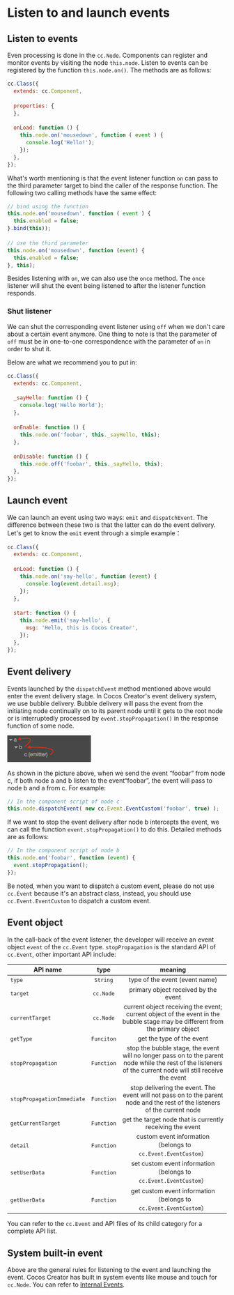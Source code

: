 # Listen to and launch events

## Listen to events

Even processing is done in the `cc.Node`. Components can register and monitor events by visiting the node `this.node`. Listen to events
can be registered by the function `this.node.on()`. The methods are as follows:

```javascript
cc.Class({
  extends: cc.Component,

  properties: {
  },

  onLoad: function () {
    this.node.on('mousedown', function ( event ) {
      console.log('Hello!');
    });
  },
});
```

What's worth mentioning is that the event listener function `on` can pass to the third parameter target to bind the caller of the response function. The following two calling methods
have the same effect:

```javascript
// bind using the function
this.node.on('mousedown', function ( event ) {
  this.enabled = false;
}.bind(this));

// use the third parameter
this.node.on('mousedown', function (event) {
  this.enabled = false;
}, this);
```

Besides listening with `on`, we can also use the `once` method. The `once` listener will shut the event being listened to after the listener function responds.

### Shut listener

We can shut the corresponding event listener using `off` when we don't care about a certain event anymore. One thing to note is that the parameter of
`off` must be in one-to-one correspondence with the parameter of `on` in order to shut it.

Below are what we recommend you to put in:

```javascript
cc.Class({
  extends: cc.Component,

  _sayHello: function () {
    console.log('Hello World');
  },

  onEnable: function () {
    this.node.on('foobar', this._sayHello, this);
  },

  onDisable: function () {
    this.node.off('foobar', this._sayHello, this);
  },
});
```

## Launch event

We can launch an event using two ways: `emit` and `dispatchEvent`. The difference between these two is that the latter can do the event delivery.
Let's get to know the `emit` event through a simple example：

```javascript
cc.Class({
  extends: cc.Component,

  onLoad: function () {
    this.node.on('say-hello', function (event) {
      console.log(event.detail.msg);
    });
  },

  start: function () {
    this.node.emit('say-hello', {
      msg: 'Hello, this is Cocos Creator',
    });
  },
});
```

## Event delivery

Events launched by the `dispatchEvent` method mentioned above would enter the event delivery stage. In Cocos Creator's
event delivery system, we use bubble delivery. Bubble delivery will pass the event from the initiating node continually on to its parent node
until it gets to the root node or is interruptedly processed by `event.stopPropagation()` in the response function of some node.

![bubble-event](assets/bubble-event.png)

As shown in the picture above, when we send the event “foobar” from node c, if both node a and b listen to the event“foobar”,
the event will pass to node b and a from c. For example:

```javascript
// In the component script of node c
this.node.dispatchEvent( new cc.Event.EventCustom('foobar', true) );
```

If we want to stop the event delivery after node b intercepts the event, we can call the function `event.stopPropagation()`
to do this. Detailed methods are as follows:

```javascript
// In the component script of node b
this.node.on('foobar', function (event) {
  event.stopPropagation();
});
```

Be noted, when you want to dispatch a custom event, please do not use `cc.Event` because it's an abstract class, instead, you should use `cc.Event.EventCustom` to dispatch a custom event.

## Event object

In the call-back of the event listener, the developer will receive an event object `event` of the `cc.Event` type. `stopPropagation` is the standard API of `cc.Event`, other important API include:

| API name | type | meaning |
| ------ |:---:|:---:|
| `type` | `String` | type of the event (event name) |
| `target` | `cc.Node` | primary object received by the event |
| `currentTarget` | `cc.Node` | current object receiving the event; current object of the event in the bubble stage may be different from the primary object |
| `getType` | `Funciton` | get the type of the event |
| `stopPropagation` | `Function` | stop the bubble stage, the event will no longer pass on to the parent node while the rest of the listeners of the current node will still receive the event |
| `stopPropagationImmediate` | `Function` | stop delivering the event. The event will not pass on to the parent node and the rest of the listeners of the current node |
| `getCurrentTarget` | `Function` | get the target node that is currently receiving the event |
| `detail` | `Function` | custom event information（belongs to `cc.Event.EventCustom`） |
| `setUserData` | `Function` | set custom event information（belongs to `cc.Event.EventCustom`） |
| `getUserData` | `Function` | get custom event information（belongs to `cc.Event.EventCustom`） |

You can refer to the `cc.Event` and API files of its child category for a complete API list.

## System built-in event

Above are the general rules for listening to the event and launching the event. Cocos Creator has built in system events like mouse and touch for `cc.Node`. You can refer to [Internal Events](internal-events.md).
